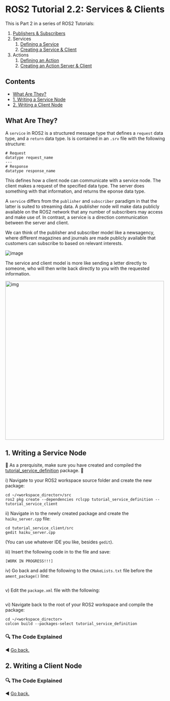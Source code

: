 # ROS2 Tutorial 2.2: Services & Clients

This is Part 2 in a series of ROS2 Tutorials:
1. [Publishers & Subscribers](https://github.com/Woolfrey/tutorial_publisher_subscriber)
2. Services
     1. [Defining a Service](https://github.com/Woolfrey/tutorial_service_definition)
     2. [Creating a Service & Client](https://github.com/Woolfrey/tutorial_service_client)
4. Actions
     1. [Defining an Action](https://github.com/Woolfrey/tutorial_action_definition)
     2. [Creating an Action Server & Client](https://github.com/Woolfrey/tutorial_action_server)
        
## Contents
- [What Are They?](#what-are-they)
- [1. Writing a Service Node](#1-writing-a-service-node)
- [2. Writing a Client Node](#2-writing-a-client-node)

## What Are They?

A `service` in ROS2 is a structured message type that defines a `request` data type, and a `return` data type. Is is contained in an `.srv` file with the following structure:
```
# Request
datatype request_name
---
# Response
datatype response_name
```
This defines how a client node can communicate with a service node. The client makes a request of the specified data type. The server does something with that information, and returns the eponse data type.

A `service` differs from the `publisher` and `subscriber` paradigm in that the latter is suited to streaming data. A publisher node will make data publicly available on the ROS2 network that any number of subscribers may access and make use of. In contrast, a service is a direction communication between the server and client.

We can think of the publisher and subscriber model like a newsagency, where different magazines and journals are made publicly available that customers can subscribe to based on relevant interests.

![image](https://github.com/Woolfrey/tutorial_service_definition/assets/62581255/5ee507a5-65cb-4eac-9466-4b4e3efc96e5)

The service and client model is more like sending a letter directly to someone, who will then write back directly to you with the requested information.

<img src="https://github.com/Woolfrey/tutorial_service_definition/assets/62581255/6fa5991a-1272-4ddd-960a-dee4ec8a3217" alt="img" width="500" height="auto">

## 1. Writing a Service Node

:rotating_light: As a prerquisite, make sure you have created and compiled the [tutorial_service_definition](https://github.com/Woolfrey/tutorial_service_definition) package. :rotating_light:

i) Navigate to your ROS2 workspace source folder and create the new package:
```
cd ~/<workspace_director>/src
ros2 pkg create --dependencies rclcpp tutorial_service_definition -- tutorial_service_client
```
ii) Navigate in to the newly created package and create the `haiku_server.cpp` file:
```
cd tutorial_service_client/src
gedit haiku_server.cpp
```
(You can use whatever IDE you like, besides `gedit`).

iii) Insert the following code in to the file and save:
```
[WORK IN PROGRESS!!!]
```
iv) Go back and add the following to the `CMakeLists.txt` file before the `ament_package()` line:
```
```
v) Edit the `package.xml` file with the following:
```
```
vi) Navigate back to the root of your ROS2 workspace and compile the package:
```
cd ~/<workspace_director>
colcon build --packages-select tutorial_service_definition
```


### :mag: The Code Explained

:arrow_backward: [Go back.](#ros2-tutorial-22-service--clients)

## 2. Writing a Client Node

### :mag: The Code Explained

:arrow_backward: [Go back.](#ros2-tutorial-22-service--clients)
